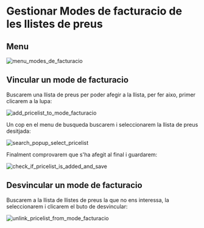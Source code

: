# Gestionar Modes de facturacio de les llistes de preus

## Menu

![menu_modes_de_facturacio]

## Vincular un mode de facturacio

Buscarem una llista de preus per poder afegir a la llista, per fer aixo, primer clicarem a la lupa:

![add_pricelist_to_mode_facturacio]

Un cop en el menu de busqueda buscarem i seleccionarem la llista de preus desitjada:

![search_popup_select_pricelist]

Finalment comprovarem que s'ha afegit al final i guardarem:

![check_if_pricelist_is_added_and_save]

## Desvincular un mode de facturacio

Buscarem a la llista de llistes de preus la que no ens interessa, la seleccionarem i clicarem el buto de desvincular:

![unlink_pricelist_from_mode_facturacio]

[menu_modes_de_facturacio]: /gisce/clients/manage_mode_facturacio_pricelists/menu_modes_de_facturacio.png
[add_pricelist_to_mode_facturacio]: /gisce/clients/manage_mode_facturacio_pricelists/add_pricelist_to_mode_facturacio.png
[search_popup_select_pricelist]: /gisce/clients/manage_mode_facturacio_pricelists/search_popup_select_pricelist.png
[check_if_pricelist_is_added_and_save]: /gisce/clients/manage_mode_facturacio_pricelists/check_if_pricelist_is_added_and_save.png
[unlink_pricelist_from_mode_facturacio]: /gisce/clients/manage_mode_facturacio_pricelists/unlink_pricelist_from_mode_facturacio.png

